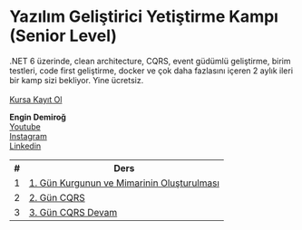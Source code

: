 # Yazılım Geliştirici Yetiştirme Kampı (Senior Level)
.NET 6 üzerinde, clean architecture, CQRS, event güdümlü geliştirme, birim testleri, code first geliştirme, docker ve çok daha fazlasını içeren 2 aylık ileri bir kamp sizi bekliyor. Yine ücretsiz.
<br> <br>
<a href="https://www.kodlama.io/p/yazilim-gelistirici-yetistirme-kampi1">Kursa Kayıt Ol</a>



<b>Engin Demiroğ</b> <br>
<a href="https://www.youtube.com/channel/UCRjiquPh4mjPNoOV9eCilXQ">Youtube</a> <br>
<a href="https://www.instagram.com/engindemirog/?hl=tr">Instagram</a> <br>
<a href="https://www.linkedin.com/in/engindemirog/">Linkedin</a>

<table>
  <tr>
    <th>#</th>
    <th>Ders</th>
  </tr>
  <tr>
    <td>1</td>
    <td><a href="https://youtu.be/IxzdEZkwT8E">1. Gün Kurgunun ve Mimarinin Oluşturulması</a></td>
  </tr>
    <tr>
    <td>2</td>
    <td><a href="https://youtu.be/XNEIRcWaYtA">2. Gün CQRS</a></td>
  </tr>
    <tr>
    <td>3</td>
    <td><a href="https://youtu.be/aC-2PpyOBjM">3. Gün CQRS Devam</a></td>
  </tr>
</table>

